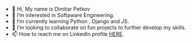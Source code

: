 - 👋 Hi, My name is Dimitar Petkov
- 👀 I’m interested in Softaware Engineering.
- 🌱 I’m currently learning Python , Django and JS.
- 💞️ I’m looking to collaborate on fun projects to further develop my skills.
- 📫 How to reach me on LinkedIn profile <a href="www.linkedin.com/in/dimitar-petkov-95aa1b228" rel="nofollow">HERE</a>.  

<!---
dpetkov354/dpetkov354 is a ✨ special ✨ repository because its `README.md` (this file) appears on your GitHub profile.
You can click the Preview link to take a look at your changes.
--->
